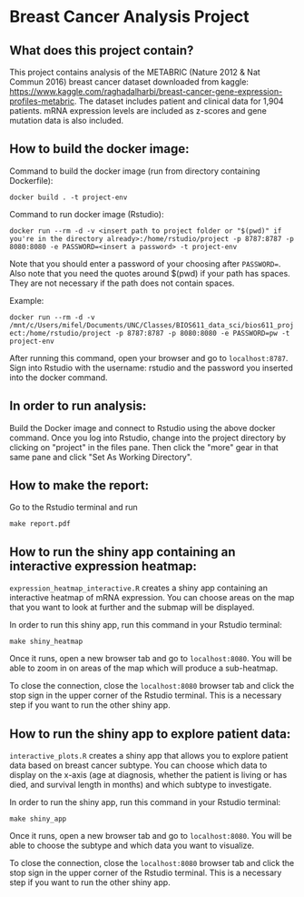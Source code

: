 # Breast Cancer Analysis Project

## What does this project contain?
This project contains analysis of the METABRIC (Nature 2012 & Nat Commun 2016) breast cancer dataset downloaded from kaggle: https://www.kaggle.com/raghadalharbi/breast-cancer-gene-expression-profiles-metabric. The dataset includes patient and clinical data for 1,904 patients. mRNA expression levels are included as z-scores and gene mutation data is also included.

## How to build the docker image:
Command to build the docker image (run from directory containing Dockerfile):

``docker build . -t project-env``

Command to run docker image (Rstudio):

``docker run --rm -d -v <insert path to project folder or "$(pwd)" if you're in the directory already>:/home/rstudio/project -p 8787:8787 -p 8080:8080 -e PASSWORD=<insert a password> -t project-env``

Note that you should enter a password of your choosing after ``PASSWORD=``.
Also note that you need the quotes around $(pwd) if your path has spaces. They are not necessary if the path does not contain spaces. 

Example:

``docker run --rm -d -v /mnt/c/Users/mifel/Documents/UNC/Classes/BIOS611_data_sci/bios611_project:/home/rstudio/project -p 8787:8787 -p 8080:8080 -e PASSWORD=pw -t project-env``

After running this command, open your browser and go to ``localhost:8787``. Sign into Rstudio with the username: rstudio and the password you inserted into the docker command.
## In order to run analysis:
Build the Docker image and connect to Rstudio using the above docker command. Once you log into Rstudio, change into the project directory by clicking on "project" in the files pane. Then click the "more" gear in that same pane and click "Set As Working Directory".

## How to make the report:
Go to the Rstudio terminal and run

``make report.pdf``

## How to run the shiny app containing an interactive expression heatmap:
``expression_heatmap_interactive.R`` creates a shiny app containing an interactive heatmap of mRNA expression. You can choose areas on the map that you want to look at further and the submap will be displayed.

In order to run this shiny app, run this command in your Rstudio terminal:

``make shiny_heatmap`` 

Once it runs, open a new browser tab and go to ``localhost:8080``. You will be able to zoom in on areas of the map which will produce a sub-heatmap.

To close the connection, close the ``localhost:8080`` browser tab and click the stop sign in the upper corner of the Rstudio terminal. This is a necessary step if you want to run the other shiny app.

## How to run the shiny app to explore patient data:
``interactive_plots.R`` creates a shiny app that allows you to explore patient data based on breast cancer subtype. You can choose which data to display on the x-axis (age at diagnosis, whether the patient is living or has died, and survival length in months) and which subtype to investigate.

In order to run the shiny app, run this command in your Rstudio terminal:

``make shiny_app``

Once it runs, open a new browser tab and go to ``localhost:8080``. You will be able to choose the subtype and which data you want to visualize. 

To close the connection, close the ``localhost:8080`` browser tab and click the stop sign in the upper corner of the Rstudio terminal. This is a necessary step if you want to run the other shiny app.
